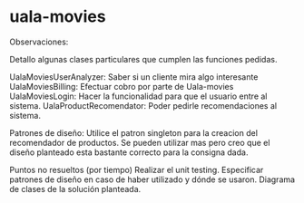 # uala-movies

Observaciones:

Detallo algunas clases particulares que cumplen las funciones pedidas.

UalaMoviesUserAnalyzer: Saber si un cliente mira algo interesante
UalaMoviesBilling: Efectuar cobro por parte de Uala-movies
UalaMoviesLogin: Hacer la funcionalidad para que el usuario entre al sistema.
UalaProductRecomendator: Poder pedirle recomendaciones al sistema.



Patrones de diseño:
Utilice el patron singleton para la creacion del recomendador de productos. Se pueden utilizar mas pero creo que el diseño planteado esta bastante correcto para la consigna dada.


Puntos no resueltos (por tiempo)
Realizar el unit testing.
Especificar patrones de diseño en caso de haber utilizado y dónde se usaron.
Diagrama de clases de la solución planteada.
